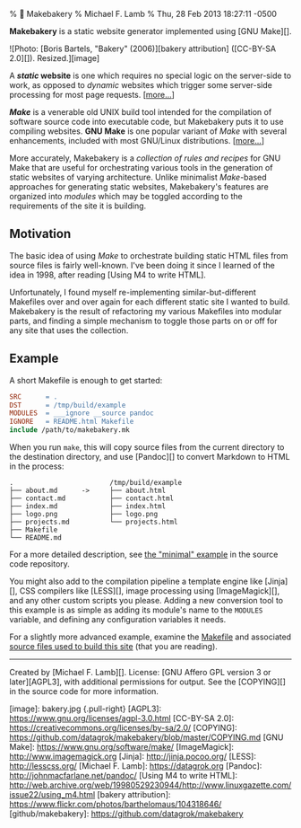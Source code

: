 % 🍞 Makebakery
% Michael F. Lamb
% Thu, 28 Feb 2013 18:27:11 -0500

**Makebakery** is a static website generator implemented using [GNU Make][].

![Photo: [Boris Bartels, "Bakery" (2006)][bakery attribution] ([CC-BY-SA 2.0][]). Resized.][image]

A **_static_ website** is one which requires no special logic on the server-side to work, as opposed to _dynamic_ websites which trigger some server-side processing for most page requests. 
\[[more...](documentation/about_static_sites/)\]

**_Make_** is a venerable old UNIX build tool intended for the compilation of software source code into executable code, but Makebakery puts it to use compiling websites.
**GNU Make** is one popular variant of _Make_ with several enhancements, included with most GNU/Linux distributions.
\[[more...](documentation/about_make/)\]

More accurately, Makebakery is a _collection of rules and recipes_ for GNU Make that are useful for orchestrating various tools in the generation of static websites of varying architecture. 
Unlike minimalist _Make_-based approaches for generating static websites, Makebakery's features are organized into _modules_ which may be toggled according to the requirements of the site it is building.

## Motivation

The basic idea of using _Make_ to orchestrate building static HTML files from source files is fairly well-known.
I've been doing it since I learned of the idea in 1998, after reading [Using M4 to write HTML].

Unfortunately, I found myself re-implementing similar-but-different Makefiles over and over again for each different static site I wanted to build.
Makebakery is the result of refactoring my various Makefiles into modular parts, and finding a simple mechanism to toggle those parts on or off for any site that uses the collection.

## Example

A short Makefile is enough to get started:

```makefile
SRC      = .
DST      = /tmp/build/example
MODULES  = ___ignore __source pandoc
IGNORE   = README.html Makefile
include /path/to/makebakery.mk
```

When you run `make`, this will copy source files from the current directory to the destination directory, and use [Pandoc][] to convert Markdown to HTML in the process:

```
.                        /tmp/build/example
├── about.md      ->     ├── about.html
├── contact.md           ├── contact.html
├── index.md             ├── index.html
├── logo.png             ├── logo.png
├── projects.md          └── projects.html
├── Makefile
└── README.md
```

For a more detailed description, see [the "minimal" example](https://github.com/datagrok/makebakery/tree/master/examples/minimal) in the source code repository.

You might also add to the compilation pipeline a template engine like [Jinja][], CSS compilers like [LESS][], image processing using [ImageMagick][], and any other custom scripts you please.
Adding a new conversion tool to this example is as simple as adding its module's name to the `MODULES` variable, and defining any configuration variables it needs.

For a slightly more advanced example, examine the [Makefile](https://github.com/datagrok/makebakery/blob/master/examples/makebakery-site/Makefile) and associated [source files used to build this site](https://github.com/datagrok/makebakery/tree/master/examples/makebakery-site) (that you are reading).

---

Created by [Michael F. Lamb][]. License: [GNU Affero GPL version 3 or later][AGPL3], with additional permissions for output. See the [COPYING][] in the source code for more information.

[image]: bakery.jpg {.pull-right}
[AGPL3]: https://www.gnu.org/licenses/agpl-3.0.html
[CC-BY-SA 2.0]: https://creativecommons.org/licenses/by-sa/2.0/
[COPYING]: https://github.com/datagrok/makebakery/blob/master/COPYING.md
[GNU Make]: https://www.gnu.org/software/make/
[ImageMagick]: http://www.imagemagick.org
[Jinja]: http://jinja.pocoo.org/
[LESS]: http://lesscss.org/
[Michael F. Lamb]: https://datagrok.org
[Pandoc]: http://johnmacfarlane.net/pandoc/
[Using M4 to write HTML]: http://web.archive.org/web/19980529230944/http://www.linuxgazette.com/issue22/using_m4.html
[bakery attribution]: https://www.flickr.com/photos/barthelomaus/104318646/ 
[github/makebakery]: https://github.com/datagrok/makebakery
